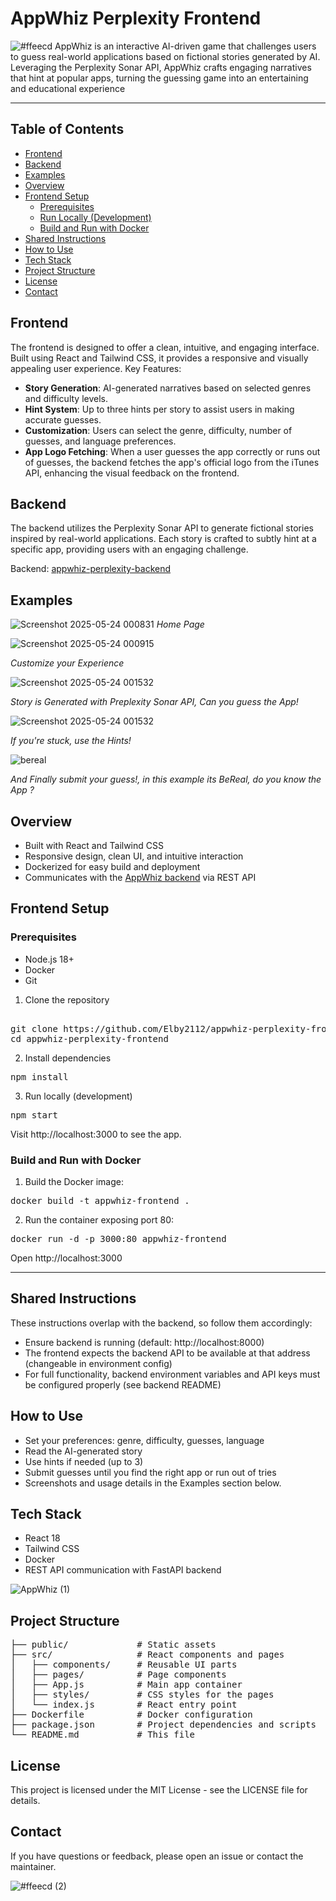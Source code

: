 # AppWhiz Perplexity Frontend
![#ffeecd](https://github.com/user-attachments/assets/96c3ede2-f7a8-47b5-8e16-6338809e7910)
AppWhiz is an interactive AI-driven game that challenges users to guess real-world applications based on fictional stories generated by AI. Leveraging the Perplexity Sonar API, AppWhiz crafts engaging narratives that hint at popular apps, turning the guessing game into an entertaining and educational experience

---
## Table of Contents
- [Frontend](#frontend)
- [Backend](#backend)
- [Examples](#examples)
- [Overview](#overview)
- [Frontend Setup](#frontend-setup)
  - [Prerequisites](#prerequisites)
  - [Run Locally (Development)](#run-locally-development)
  - [Build and Run with Docker](#build-and-run-with-docker)
- [Shared Instructions](#shared-instructions)
- [How to Use](#how-to-use)
- [Tech Stack](#tech-stack)
- [Project Structure](#project-structure)
- [License](#license)
- [Contact](#contact)

## Frontend
The frontend is designed to offer a clean, intuitive, and engaging interface. Built using React and Tailwind CSS, it provides a responsive and visually appealing user experience. 
Key Features:
- **Story Generation**: AI-generated narratives based on selected genres and difficulty levels.
- **Hint System**: Up to three hints per story to assist users in making accurate guesses.
- **Customization**: Users can select the genre, difficulty, number of guesses, and language preferences.
- **App Logo Fetching**: When a user guesses the app correctly or runs out of guesses, the backend fetches the app's official logo from the iTunes API, enhancing the visual feedback on the frontend.

## Backend
The backend utilizes the Perplexity Sonar API to generate fictional stories inspired by real-world applications. Each story is crafted to subtly hint at a specific app, providing users with an engaging challenge.

Backend: [appwhiz-perplexity-backend](https://github.com/Elby2112/appwhiz-perplexity-backend)

## Examples

![Screenshot 2025-05-24 000831](https://github.com/user-attachments/assets/2425ddc7-e7eb-4856-9639-ccffeb04dbc5)
*Home Page*

![Screenshot 2025-05-24 000915](https://github.com/user-attachments/assets/18505168-aa0e-40df-b0a3-269c6c87839e)

*Customize your Experience*

![Screenshot 2025-05-24 001532](https://github.com/user-attachments/assets/bbc189fe-6cbc-46cf-9841-c0c23d21a002)

*Story is Generated with Preplexity Sonar API, Can you guess the App!*

![Screenshot 2025-05-24 001532](https://github.com/user-attachments/assets/bb9a177f-6120-4459-b500-ebd894ede3de)

*If you're stuck, use the Hints!*

![bereal](https://github.com/user-attachments/assets/e6ce6e0f-a7a6-4da3-a51a-03fe4e46b971)

*And Finally submit your guess!, in this example its BeReal, do you know the App ?*

## Overview
- Built with React and Tailwind CSS
- Responsive design, clean UI, and intuitive interaction
- Dockerized for easy build and deployment
- Communicates with the [AppWhiz backend](https://github.com/Elby2112/appwhiz-perplexity-backend) via REST API

## Frontend Setup
### Prerequisites
- Node.js 18+
- Docker
- Git

1. Clone the repository 
<pre> 
git clone https://github.com/Elby2112/appwhiz-perplexity-frontend.git
cd appwhiz-perplexity-frontend</pre>

2. Install dependencies
<pre>npm install</pre>

3. Run locally (development)
<pre>npm start</pre>

Visit http://localhost:3000 to see the app.

### Build and Run with Docker

1. Build the Docker image:
<pre>docker build -t appwhiz-frontend .</pre>

2. Run the container exposing port 80:
<pre>docker run -d -p 3000:80 appwhiz-frontend</pre>

Open http://localhost:3000

---
## Shared Instructions
These instructions overlap with the backend, so follow them accordingly:

- Ensure backend is running (default: http://localhost:8000)
- The frontend expects the backend API to be available at that address (changeable in environment config)
- For full functionality, backend environment variables and API keys must be configured properly (see backend README)

## How to Use
- Set your preferences: genre, difficulty, guesses, language
- Read the AI-generated story
- Use hints if needed (up to 3)
- Submit guesses until you find the right app or run out of tries
- Screenshots and usage details in the Examples section below.

## Tech Stack
- React 18
- Tailwind CSS
- Docker
- REST API communication with FastAPI backend
  
![AppWhiz  (1)](https://github.com/user-attachments/assets/dc4359bd-7057-42d1-8e23-0b0fdadfc507)

## Project Structure
<pre>
├── public/             # Static assets  
├── src/                # React components and pages  
│   ├── components/     # Reusable UI parts  
│   ├── pages/          # Page components  
│   ├── App.js          # Main app container  
│   ├── styles/         # CSS styles for the pages
│   └── index.js        # React entry point  
├── Dockerfile          # Docker configuration  
├── package.json        # Project dependencies and scripts  
└── README.md           # This file 
</pre>

## License
This project is licensed under the MIT License - see the LICENSE file for details.

## Contact
If you have questions or feedback, please open an issue or contact the maintainer.

![#ffeecd (2)](https://github.com/user-attachments/assets/ca903407-a161-4a2f-9775-131025cdbefc)


